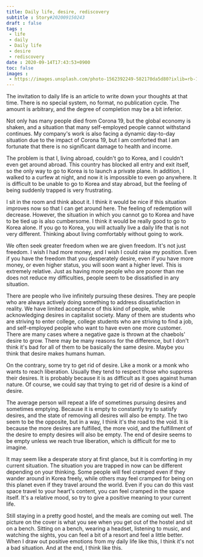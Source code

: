 ```yaml
---
title: Daily life, desire, rediscovery
subtitle : Story#202009150243
draft : false
tags :
 - life
 - daily
 - Daily life
 - desire
 - rediscovery
date : 2020-09-14T17:43:53+0900
toc: false
images : 
 - https://images.unsplash.com/photo-1562392249-582170da5d80?ixlib=rb-1.2.1&q=80&fm=jpg&crop=entropy&cs=tinysrgb&w=1080&fit=max&ixid=eyJhcHBfaWQiOjE1NTU0OX0
---
```


The invitation to daily life is an article to write down your thoughts at that time. There is no special system, no format, no publication cycle. The amount is arbitrary, and the degree of completion may be a bit inferior.  

Not only has many people died from Corona 19, but the global economy is shaken, and a situation that many self-employed people cannot withstand continues. My company's work is also facing a dynamic day-to-day situation due to the impact of Corona 19, but I am comforted that I am fortunate that there is no significant damage to health and income.  

The problem is that I, living abroad, couldn't go to Korea, and I couldn't even get around abroad. This country has blocked all entry and exit itself, so the only way to go to Korea is to launch a private plane. In addition, I walked to a curfew at night, and now it is impossible to even go anywhere. It is difficult to be unable to go to Korea and stay abroad, but the feeling of being suddenly trapped is very frustrating.  

I sit in the room and think about it. I think it would be nice if this situation improves now so that I can get around here. The feeling of redemption will decrease. However, the situation in which you cannot go to Korea and have to be tied up is also cumbersome. I think it would be really good to go to Korea alone. If you go to Korea, you will actually live a daily life that is not very different. Thinking about living comfortably without going to work.  

We often seek greater freedom when we are given freedom. It's not just freedom. I wish I had more money, and I wish I could raise my position. Even if you have the freedom that you desperately desire, even if you have more money, or even higher status, you will soon want a higher level. This is extremely relative. Just as having more people who are poorer than me does not reduce my difficulties, people seem to be dissatisfied in any situation.  

There are people who live infinitely pursuing these desires. They are people who are always actively doing something to address dissatisfaction in reality. We have limited acceptance of this kind of people, while acknowledging desires in capitalist society. Many of them are students who are striving to enter college, college students who are striving to find a job, and self-employed people who want to have even one more customer. There are many cases where a negative gaze is thrown at the chaebols' desire to grow. There may be many reasons for the difference, but I don't think it's bad for all of them to be basically the same desire. Maybe you think that desire makes humans human.  

On the contrary, some try to get rid of desire. Like a monk or a monk who wants to reach liberation. Usually they tend to respect those who suppress their desires. It is probably because it is as difficult as it goes against human nature. Of course, we could say that trying to get rid of desire is a kind of desire.  

The average person will repeat a life of sometimes pursuing desires and sometimes emptying. Because it is empty to constantly try to satisfy desires, and the state of removing all desires will also be empty. The two seem to be the opposite, but in a way, I think it's the road to the void. It is because the more desires are fulfilled, the more void, and the fulfillment of the desire to empty desires will also be empty. The end of desire seems to be empty unless we reach true liberation, which is difficult for me to imagine.  

It may seem like a desperate story at first glance, but it is comforting in my current situation. The situation you are trapped in now can be different depending on your thinking. Some people will feel cramped even if they wander around in Korea freely, while others may feel cramped for being on this planet even if they travel around the world. Even if you can do this vast space travel to your heart's content, you can feel cramped in the space itself. It's a relative mood, so try to give a positive meaning to your current life.  

Still staying in a pretty good hostel, and the meals are coming out well. The picture on the cover is what you see when you get out of the hostel and sit on a bench. Sitting on a bench, wearing a headset, listening to music, and watching the sights, you can feel a bit of a resort and feel a little better. When I draw out positive emotions from my daily life like this, I think it's not a bad situation. And at the end, I think like this.  




